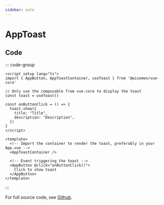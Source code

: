 ```yaml
---
sidebar: auto
---
```



# AppToast

<!-- @include: ./app-toast-meta.md -->

## Code

::: code-group
```vue [Usage]
<script setup lang="ts">
import { AppButton, AppToastContainer, useToast } from '@wisemen/vue-core'

// Only use the composable from vue-core to display the toast
const toast = useToast()

const onButtonClick = () => {
  toast.show({
    title: "Title",
    description: "Description",
  })
}
</script>
  
<template>
  <!-- Import the container to render the toast, preferably in your App.vue -->
  <AppToastContainer />

  <!-- Event triggering the toast -->
  <AppButton @click="onButtonClick()">
    Click to show toast
  </AppButton>
</template>

```
:::

For full source code, see [Github](https://github.com/wisemen-digital/vue-core/blob/main/packages/components/src/components/text/AppText.vue).